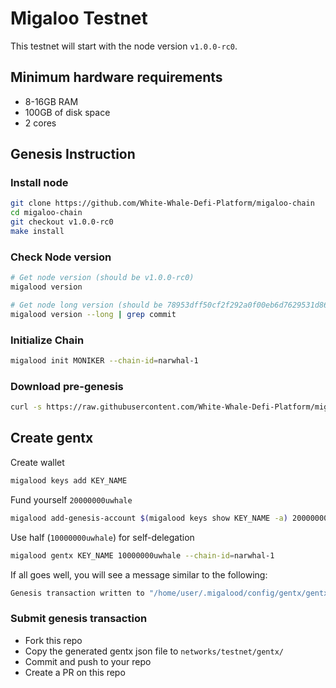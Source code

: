 # Migaloo Testnet

This testnet will start with the node version `v1.0.0-rc0`.

## Minimum hardware requirements

- 8-16GB RAM
- 100GB of disk space
- 2 cores

## Genesis Instruction

### Install node

```bash
git clone https://github.com/White-Whale-Defi-Platform/migaloo-chain
cd migaloo-chain
git checkout v1.0.0-rc0
make install
```

### Check Node version

```bash
# Get node version (should be v1.0.0-rc0)
migalood version

# Get node long version (should be 78953dff50cf2f292a0f00eb6d7629531d86716d)
migalood version --long | grep commit
```

### Initialize Chain

```bash
migalood init MONIKER --chain-id=narwhal-1
```

### Download pre-genesis

```bash
curl -s https://raw.githubusercontent.com/White-Whale-Defi-Platform/migaloo-chain/main/networks/testnet/pre-genesis.json > ~/.migalood/config/genesis.json
```

## Create gentx

Create wallet

```bash
migalood keys add KEY_NAME
```

Fund yourself `20000000uwhale`

```bash
migalood add-genesis-account $(migalood keys show KEY_NAME -a) 20000000uwhale
```

Use half (`10000000uwhale`) for self-delegation

```bash
migalood gentx KEY_NAME 10000000uwhale --chain-id=narwhal-1
```

If all goes well, you will see a message similar to the following:

```bash
Genesis transaction written to "/home/user/.migalood/config/gentx/gentx-******.json"
```

### Submit genesis transaction

- Fork this repo
- Copy the generated gentx json file to `networks/testnet/gentx/`
- Commit and push to your repo
- Create a PR on this repo
